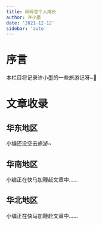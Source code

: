 ```yaml
---
title: 碎碎念个人成长
author: 许小墨
date: '2021-12-12'
sidebar: 'auto'
---
```


# 序言

本栏目将记录许小墨的一些旅游记呀~📝

# 文章收录

## 华东地区

小编还没空去旅游~

## 华南地区

小编正在快马加鞭赶文章中……

## 华北地区

小编正在快马加鞭赶文章中……
